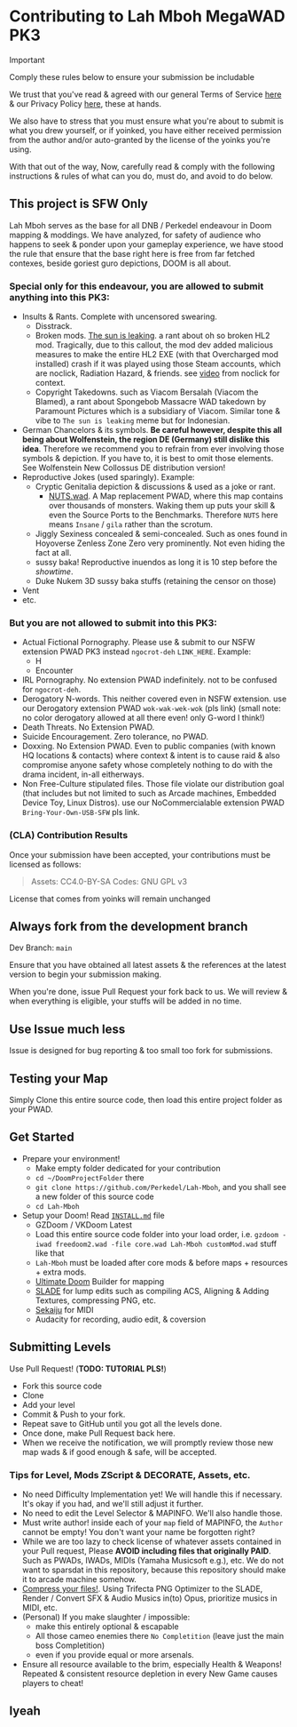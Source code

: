 # Contributing to Lah Mboh MegaWAD PK3

> [!IMPORTANT]
> Comply these rules below to ensure your submission be includable

We trust that you've read & agreed with our general Terms of Service [here](https://perkedel.netlify.app/terms) & our Privacy Policy [here](https://perkedel.netlify.app/privacy_policy), these at hands.

We also have to stress that you must ensure what you're about to submit is what you drew yourself, or if yoinked, you have either received permission from the author and/or auto-granted by the license of the yoinks you're using.

With that out of the way, Now, carefully read & comply with the following instructions & rules of what can you do, must do, and avoid to do below.

## This project is SFW Only

Lah Mboh serves as the base for all DNB / Perkedel endeavour in Doom mapping & moddings. We have analyzed, for safety of audience who happens to seek & ponder upon your gameplay experience, 
we have stood the rule that ensure that the base right here is free from far fetched contexes, beside goriest guro depictions, DOOM is all about.

### Special only for this endeavour, you are allowed to submit anything into this PK3:

- Insults & Rants. Complete with uncensored swearing.
	- Disstrack.
	- Broken mods. [The sun is leaking](https://youtu.be/SkHo4wCmrEQ). a rant about oh so broken HL2 mod. Tragically, due to this callout, the mod dev added malicious measures to make the entire HL2 EXE (with that Overcharged mod installed) crash if it was played using those Steam accounts, which are noclick, Radiation Hazard, & friends. see [video](https://youtu.be/YcvsbZ18izA) from noclick for context.
	- Copyright Takedowns. such as Viacom Bersalah (Viacom the Blamed), a rant about Spongebob Massacre WAD takedown by Paramount Pictures which is a subsidiary of Viacom. Similar tone & vibe to `The sun is leaking` meme but for Indonesian.
- German Chancelors & its symbols. **Be careful however, despite this all being about Wolfenstein, the region DE (Germany) still dislike this idea**. Therefore we recommend you to refrain from ever involving those symbols & depiction. If you have to, it is best to omit those elements. See Wolfenstein New Collossus DE distribution version!
- Reproductive Jokes (used sparingly). Example:
	- Cryptic Genitalia depiction & discussions & used as a joke or rant.
		- [NUTS.wad](https://www.doomworld.com/idgames/levels/doom2/Ports/m-o/nuts). A Map replacement PWAD, where this map contains over thousands of monsters. Waking them up puts your skill & even the Source Ports to the Benchmarks. Therefore `NUTS` here means `Insane` / `gila` rather than the scrotum.
	- Jiggly Sexiness concealed & semi-concealed. Such as ones found in Hoyoverse Zenless Zone Zero very prominently. Not even hiding the fact at all.
	- sussy baka! Reproductive inuendos as long it is 10 step before the *showtime*. 
	- Duke Nukem 3D sussy baka stuffs (retaining the censor on those)
- Vent
- etc.

### But you are not allowed to submit into this PK3:

- Actual Fictional Pornography. Please use & submit to our NSFW extension PWAD PK3 instead `ngocrot-deh` `LINK_HERE`. Example:
	- H
	- Encounter
- IRL Pornography. No extension PWAD indefinitely. not to be confused for `ngocrot-deh`.
- Derogatory N-words. This neither covered even in NSFW extension. use our Derogatory extension PWAD `wok-wak-wek-wok` (pls link) (small note: no color derogatory allowed at all there even! only G-word I think!)
- Death Threats. No Extension PWAD.
- Suicide Encouragement. Zero tolerance, no PWAD.
- Doxxing. No Extension PWAD. Even to public companies (with known HQ locations & contacts) where context & intent is to cause raid & also compromise anyone safety whose completely nothing to do with the drama incident, in-all eitherways.
- Non Free-Culture stipulated files. Those file violate our distribution goal (that includes but not limited to such as Arcade machines, Embedded Device Toy, Linux Distros). use our NoCommercialable extension PWAD `Bring-Your-Own-USB-SFW` pls link.

### (CLA) Contribution Results

Once your submission have been accepted, your contributions must be licensed as follows:

> Assets: CC4.0-BY-SA
> Codes: GNU GPL v3

License that comes from yoinks will remain unchanged

## Always fork from the development branch

Dev Branch: `main`

Ensure that you have obtained all latest assets & the references at the latest version to begin your submission making.

When you're done, issue Pull Request your fork back to us. We will review & when everything is eligible, your stuffs will be added in no time.

## Use Issue much less

Issue is designed for bug reporting & too small too fork for submissions.

## Testing your Map

Simply Clone this entire source code, then load this entire project folder as your PWAD.

## Get Started

- Prepare your environment!
	- Make empty folder dedicated for your contribution
	- `cd ~/DoomProjectFolder` there
	- `git clone https://github.com/Perkedel/Lah-Mboh`, and you shall see a new folder of this source code
	- `cd Lah-Mboh`
- Setup your Doom! Read [`INSTALL.md`](/INSTALL.md) file
	- GZDoom / VKDoom Latest
	- Load this entire source code folder into your load order, i.e. `gzdoom -iwad freedoom2.wad -file core.wad Lah-Mboh customMod.wad` stuff like that
	- `Lah-Mboh` must be loaded after core mods & before maps + resources + extra mods.
	- [Ultimate Doom](https://ultimatedoombuilder.github.io/) Builder for mapping
	- [SLADE](https://slade.mancubus.net/) for lump edits such as compiling ACS, Aligning & Adding Textures, compressing PNG, etc.
	- [Sekaiju](https://openmidiproject.opal.ne.jp/) for MIDI
	- Audacity for recording, audio edit, & coversion

## Submitting Levels

Use Pull Request! (**TODO: TUTORIAL PLS!**)

- Fork this source code
- Clone
- Add your level
- Commit & Push to your fork.
- Repeat save to GitHub until you got all the levels done.
- Once done, make Pull Request back here.
- When we receive the notification, we will promptly review those new map wads & if good enough & safe, will be accepted.

### Tips for Level, Mods ZScript & DECORATE, Assets, etc.

- No need Difficulty Implementation yet! We will handle this if necessary. It's okay if you had, and we'll still adjust it further.
- No need to edit the Level Selector & MAPINFO. We'll also handle those.
- Must write author! inside each of your `map` field of MAPINFO, the `Author` cannot be empty! You don't want your name be forgotten right? 
- While we are too lazy to check license of whatever assets contained in your Pull request, Please **AVOID including files that originally PAID**. Such as PWADs, IWADs, MIDIs (Yamaha Musicsoft e.g.), etc. We do not want to sparsdat in this repository, because this repository should make it to arcade machine somehow.
- [Compress your files!](/docs/Tutorial/SladeMaintenance.md). Using Trifecta PNG Optimizer to the SLADE, Render / Convert SFX & Audio Musics in(to) Opus, prioritize musics in MIDI, etc.
- (Personal) If you make slaughter / impossible: 
    - make this entirely optional & escapable
    - All those cameo enemies there `No Completition` (leave just the main boss Completition)
    - even if you provide equal or more arsenals.
- Ensure all resource available to the brim, especially Health & Weapons! Repeated & consistent resource depletion in every New Game causes players to cheat!

## Iyeah